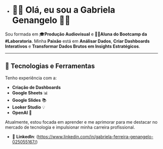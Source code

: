- # 👩‍💻 Olá, eu sou a Gabriela Genangelo 👩‍💻

Sou formada em 🎓**Produção Audiovisual** e 👩‍🎓**Aluna do Bootcamp da #Laboratoria**. Minha **Paixão** está em **Análisar Dados**, **Criar Dashboards Interativos** e **Transformar Dados Brutos em Insights Estratégicos**.

---

## 🔧 **Tecnologias e Ferramentas**

Tenho experiência com a:

- **Criação de Dashboards**
- **Google Sheets** 📊
- **Google Slides** 📚
- **Looker Studio** 💡
- **OpenAI** 🤖

Atualmente, estou focada em aprender e me aprimorar para me destacar no mercado de tecnologia e impulsionar minha carreira profissional.

- 💼 **LinkedIn**: (https://www.linkedin.com/in/gabriela-ferreira-genangelo-025055167/)
  
